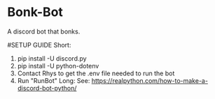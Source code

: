 # Bonk-Bot
A discord bot that bonks.

#SETUP GUIDE
Short:
1. pip install -U discord.py
2. pip install -U python-dotenv
4. Contact Rhys to get the .env file needed to run the bot
3. Run "RunBot"
Long:
See: https://realpython.com/how-to-make-a-discord-bot-python/
